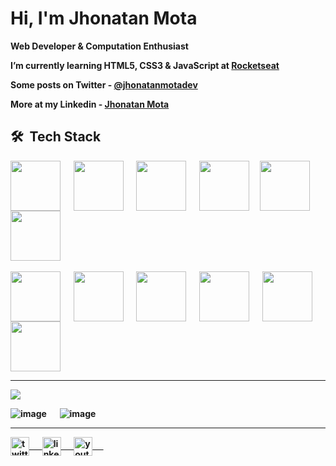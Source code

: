 <h1> <b> Hi, I'm Jhonatan Mota </h1>

<b> Web Developer & Computation Enthusiast  

<b> I’m currently learning HTML5, CSS3 & JavaScript at [Rocketseat](https://github.com/Rocketseat) </b>
 
<b> Some posts on Twitter - [@jhonatanmotadev](https://twitter.com/jhonatanmotadev/with_replies) </b>
 
<b> More at my Linkedin - [Jhonatan Mota](https://www.linkedin.com/in/jhonatan-mota-2a61b5259/) </b>

## 🛠 &nbsp;Tech Stack
<div>
 
 <img align="center" height="80px" widht="80px" src="https://cdn.jsdelivr.net/gh/devicons/devicon/icons/html5/html5-original.svg"/> &emsp;
 <img align="center" height="80px" widht="80px" src="https://cdn.jsdelivr.net/gh/devicons/devicon/icons/css3/css3-original.svg"/> &emsp;
 <img align="center" height="80px" widht="80px" src="https://cdn.jsdelivr.net/gh/devicons/devicon/icons/javascript/javascript-original.svg"/> &emsp;
 <img align="center" height="80px" widht="80px" src="https://cdn.jsdelivr.net/gh/devicons/devicon/icons/bootstrap/bootstrap-original.svg"/>&emsp;
 <img align="center" height="80px" widht="80px" src="https://cdn.jsdelivr.net/gh/devicons/devicon/icons/tailwindcss/tailwindcss-original-wordmark.svg"/>&emsp;
 <img align="center" height="80px" widht="80px" src="https://cdn.jsdelivr.net/gh/devicons/devicon/icons/sass/sass-original.svg"/> <br><br>
 <img align="center" height="80px" widht="80px" src="https://cdn.jsdelivr.net/gh/devicons/devicon/icons/windows8/windows8-original.svg"/> &emsp;
 <img align="center" height="80px" widht="80px" src="https://cdn.jsdelivr.net/gh/devicons/devicon/icons/vscode/vscode-original-wordmark.svg"/> &emsp;
 <img align="center" height="80px" widht="80px" src="https://cdn.jsdelivr.net/gh/devicons/devicon/icons/git/git-plain-wordmark.svg" /> &emsp;
 <img align="center" height="80px" widht="80px" src="https://cdn.jsdelivr.net/gh/devicons/devicon/icons/chrome/chrome-original.svg"/> &emsp;
 <img align="center" height="80px" widht="80px" src="https://cdn.jsdelivr.net/gh/devicons/devicon/icons/github/github-original-wordmark.svg"/> &emsp;
 <img align="center" height="80px" widht="80px" src="https://cdn.jsdelivr.net/gh/devicons/devicon/icons/firefox/firefox-original-wordmark.svg"/>
                                                                                                    
</div>
                                                                                                               
 <hr>
                                                                                                               
<div>
 
![](http://github-profile-summary-cards.vercel.app/api/cards/profile-details?username=JhonatanMotaDev&theme=github_dark)
 
</div>

<div align-items="center"> 
 
![image](http://github-profile-summary-cards.vercel.app/api/cards/stats?username=JhonatanMotaDev&theme=github_dark) &emsp;
![image](http://github-profile-summary-cards.vercel.app/api/cards/productive-time?username=JhonatanMotaDev&theme=github_dark&utcOffset=8)
 
</div>
 
<hr>

<div>
 
<a href="https://twitter.com" target="(https://twitter.com/jhonatanmotadev)">
  <img height="30px" widht="30px" align="center" src="https://img.shields.io/badge/-Twitter-05122A?style=flat&logo=twitter" alt="twitter"/>  &emsp;
</a>
<a href="https://linkedin.com" target="[_blank](https://www.linkedin.com/in/jhonatan-mota-2a61b5259/)">
  <img height="30px" widht="30px" align="center" src="https://img.shields.io/badge/-Linkedin-05122A?style=flat&logo=linkedin" alt="linkedin"/> &emsp;
</a>
<a href="https://youtube.com" target="[_blank](https://www.youtube.com/channel/UC6wU1npKy8dbMRRc6TExbrQ)">
 <img height="30px" widht="30px" align="center" src="https://img.shields.io/badge/-YouTube-05122A?style=flat&logo=youtube" alt="youtube"/> &emsp;
</a>
 
</div>
